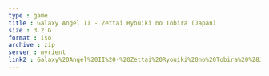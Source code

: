 ```yaml
---
type : game
title : Galaxy Angel II - Zettai Ryouiki no Tobira (Japan)
size : 3.2 G
format : iso
archive : zip
server : myrient
link2 : Galaxy%20Angel%20II%20-%20Zettai%20Ryouiki%20no%20Tobira%20%28Japan%29
---
```

